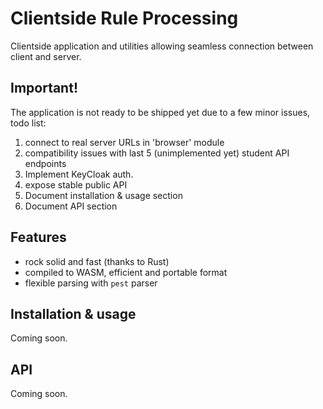 # Clientside Rule Processing

Clientside application and utilities allowing seamless connection between client and server.

## Important!

The application is not ready to be shipped yet due to a few minor issues, todo list:

1. connect to real server URLs in 'browser' module
2. compatibility issues with last 5 (unimplemented yet) student API endpoints
3. Implement KeyCloak auth.
4. expose stable public API
5. Document installation & usage section
6. Document API section

## Features

- rock solid and fast (thanks to Rust)
- compiled to WASM, efficient and portable format
- flexible parsing with `pest` parser

## Installation & usage

Coming soon.

## API

Coming soon.